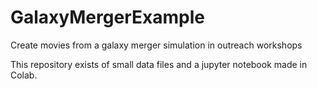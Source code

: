 # GalaxyMergerExample
Create movies from a galaxy merger simulation in outreach workshops

This repository exists of small data files and a jupyter notebook made in Colab.
